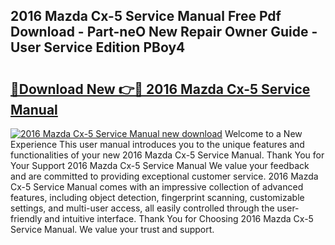 ## 2016 Mazda Cx-5 Service Manual Free Pdf Download - Part-neO New Repair Owner Guide - User Service Edition PBoy4

# <h2><a href="http://bc42167.oget.top/?id=2016+Mazda+Cx-5+Service+Manual">🔗Download New 👉🔴 2016 Mazda Cx-5 Service Manual</a></h2>

[![2016 Mazda Cx-5 Service Manual new download](https://i.imgur.com/5g1atiW.png)](http://bc42167.oget.top/?id=2016+Mazda+Cx-5+Service+Manual)
Welcome to a New Experience This user manual introduces you to the unique features and functionalities of your new 2016 Mazda Cx-5 Service Manual. Thank You for Your Support 2016 Mazda Cx-5 Service Manual We value your feedback and are committed to providing exceptional customer service. 2016 Mazda Cx-5 Service Manual comes with an impressive collection of advanced features, including object detection, fingerprint scanning, customizable settings, and multi-user access, all easily controlled through the user-friendly and intuitive interface. Thank You for Choosing 2016 Mazda Cx-5 Service Manual. We value your trust and support.
